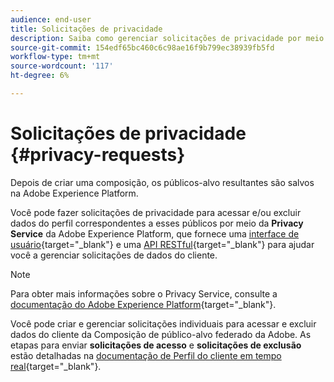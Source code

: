 ```yaml
---
audience: end-user
title: Solicitações de privacidade
description: Saiba como gerenciar solicitações de privacidade por meio do Privacy Service
source-git-commit: 154edf65bc460c6c98ae16f9b799ec38939fb5fd
workflow-type: tm+mt
source-wordcount: '117'
ht-degree: 6%

---
```


# Solicitações de privacidade {#privacy-requests}

Depois de criar uma composição, os públicos-alvo resultantes são salvos na Adobe Experience Platform.

Você pode fazer solicitações de privacidade para acessar e/ou excluir dados do perfil correspondentes a esses públicos por meio da **Privacy Service** da Adobe Experience Platform, que fornece uma [interface de usuário](https://experienceleague.adobe.com/docs/experience-platform/privacy/ui/user-guide.html?lang=pt-BR){target="_blank"} e uma [API RESTful](https://experienceleague.adobe.com/pt-br/docs/experience-platform/privacy/api/overview){target="_blank"} para ajudar você a gerenciar solicitações de dados do cliente.

<!--With Privacy Service, you can submit requests to access and delete personal customer data from Adobe Experience Cloud applications, facilitating automated compliance with legal and organizational privacy regulations.

Privacy requests can be created and managed from the **[!UICONTROL Requests]** menu.

![](assets/requests.png)-->

>[!NOTE]
>
>Para obter mais informações sobre o Privacy Service, consulte a [documentação do Adobe Experience Platform](https://experienceleague.adobe.com/docs/experience-platform/privacy/home.html?lang=pt-BR){target="_blank"}.

Você pode criar e gerenciar solicitações individuais para acessar e excluir dados do cliente da Composição de público-alvo federado da Adobe. As etapas para enviar **solicitações de acesso** e **solicitações de exclusão** estão detalhadas na [documentação de Perfil do cliente em tempo real](https://experienceleague.adobe.com/pt-br/docs/experience-platform/profile/privacy){target="_blank"}.

<!--## Manage individual data privacy requests {#data-privacy-requests}

You can submit individual requests to access and delete consumer data from Adobe Federated Audience Composition in two ways:

* Through the **Privacy Service UI**. [Learn more](https://experienceleague.adobe.com/docs/experience-platform/privacy/ui/user-guide.html){target="_blank"}
* Through the **Privacy Service API**. [Learn more](https://experienceleague.adobe.com/en/docs/experience-platform/privacy/api/overview){target="_blank"}

///More specific information on Privacy Service API [here](https://developer.adobe.com/experience-platform-apis/references/privacy-service/#_blank).

Privacy Service supports two types of requests: **data access** and **data deletion**.

For **access requests** and **delete requests**, specify the three following services from the UI:

* Profile (product code: "profileService" in the API)
* AEP Data Lake (product code: "aepDataLake" in the API)
* Identity (product code: "identity" in the API)

## Create Access and Delete requests

### Prerequisites

To make requests to Access and Delete data for Adobe Federated Audience Composition, you must have:

* an Adobe organization ID
* an Identity identifier of the person you want to act on and the corresponding namespace(s). For more information about identity namespaces Experience Platform, see the [identity namespace overview](https://experienceleague.adobe.com/en/docs/experience-platform/identity/features/namespaces).

### Required field values for API requests

```json
"companyContexts":
    "namespace": imsOrgID
    "value": <Your Adobe Organization ID Value>

"users":
    "action": either access or delete

    "userIDs":
        "namespace": e.g. email, aaid, ecid, etc.
        "type": standard
        "value": <Data Subject's Identity Identifier>

"include":
    profileService (product code for Profile)
    aepDataLake (product code for AEP Data Lake)
    identity (product code for Identity)

"regulation":
    gdpr, ccpa, pdpa, lgpd_bra, or nzpa_nzl (which is the privacy regulation that applies to the request)
```


### GDPR Access request example

From the UI:

![](assets/accessrequest.png){width="60%" align="center"}

Through the API:

```json
// JSON Request
{
   "companyContexts":[
      {
         "namespace":"imsOrgID",
         "value":"745F37C35E4B776E0A49421B@AdobeOrg"
      }
   ],
   "users":[
      {
         "action":[
            "access"
         ],
         "userIDs":[
            {
               "namespace":"ecid",
               "value":"38400000-8cf0-11bd-b23e-10b96e40000d",
               "type":"standard"
            },
            {
               "namespace":"email",
               "value":"johndoe4@gmail.com",
               "type":"standard"
            }
         ]
      }
   ],
   "include":[
    "profileService", "aepDataLake", "identity"
   ],
   "regulation":"gdpr"
}
```

```json
// JSON Response
{
    "requestId": "17163122360480365RX-705",
    "totalRecords": 1,
    "jobs": [
        {
            "jobId": "e709b1f4-1796-11ef-b422-eddd0aebc40d",
            "customer": {
                "user": {
                    "key": "John Doe",
                    "action": [
                        "access"
                    ],
                    "userIDs": [
                        {
                            "namespace": "ecid",
                            "value": "38400000-8cf0-11bd-b23e-10b96e40000d",
                            "type": "standard",
                            "namespaceId": 4,
                            "isDeletedClientSide": false
                        },
                        {
                            "namespace": "email",
                            "value": "johndoe4@gmail.com",
                            "type": "standard",
                            "namespaceId": 6,
                            "isDeletedClientSide": false
                        }
                    ]
                }
            }
        }
    ]
}
```

### GDPR Delete request example

From the UI:

![](assets/deleterequest.png){width="60%" align="center"}

Through the API:

```json
// JSON Request
{
  "companyContexts": [
    {
      "namespace": "imsOrgID",
      "value": "745F37C35E4B776E0A49421B@AdobeOrg"
    }
  ],
  "users": [
    {
      "action": [
          "delete"
      ],
      "userIDs": [
        {
          "namespace": "ecid",
          "value": "38400000-8cf0-11bd-b23e-10b96e40000d",
          "type": "standard"
        },
                {
          "namespace": "email",
          "value": "johndoe4@gmail.com",
          "type": "standard"
        }
      ]
    }
  ],
  "include": [
    "profileService", "aepDataLake", "identity"
  ],
  "regulation": "gdpr"
}
```

```json
// JSON Response
{
    "requestId": "17163122360480365RX-705",
    "totalRecords": 1,
    "jobs": [
        {
            "jobId": "e709b1f4-1796-11ef-b422-eddd0aebc40d",
            "customer": {
                "user": {
                    "key": "John Doe",
                    "action": [
                        "delete"
                    ],
                    "userIDs": [
                        {
                            "namespace": "ecid",
                            "value": "38400000-8cf0-11bd-b23e-10b96e40000d",
                            "type": "standard",
                            "namespaceId": 4,
                            "isDeletedClientSide": false
                        },
                        {
                            "namespace": "email",
                            "value": "johndoe4@gmail.com",
                            "type": "standard",
                            "namespaceId": 6,
                            "isDeletedClientSide": false
                        }
                    ]
                }
            }
        }
    ]
}
```
-->